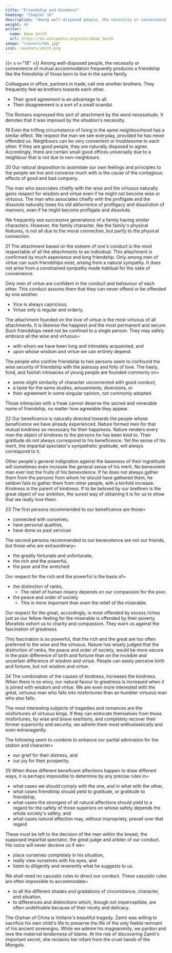 ```yaml
---
title: "Friendship and Kindness"
heading: "Chapter 1b"
description: "Among well-disposed people, the necessity or convenience of mutual accommodation frequently produces friendship"
weight: 40
writer:
  name: Adam Smith
  url: https://en.wikipedia.org/wiki/Adam_Smith
image: "/covers/tms.jpg"
icon: /avatars/smith.png
---
```




{{< s v="18" >}} Among well-disposed people, the necessity or convenience of mutual accommodation frequently produces a friendship like the friendship of those born to live in the same family.

Colleagues in office, partners in trade, call one another brothers. They frequently feel as brothers towards each other. 
- Their good agreement is an advantage to all.
- Their disagreement is a sort of a small scandal.
<!-- If they are reasonable people, they are naturally disposed to agree.
We expect that they should do so. -->

The Romans expressed this sort of attachment by the word necessitudo. It denotes that it was imposed by the situation's necessity.
 

19 Even the trifling circumstance of living in the same neighbourhood has a similar effect. We respect the man we see everyday, provided he has never offended us. Neighbours can be very convenient or troublesome to each other. If they are good people, they are naturally disposed to agree. Accordingly, there are certain small good offices universally due to a neighbour that is not due to non-neighbours.
<!-- We expect their good agreement.
To be a bad neighbour is a very bad character. -->
 

20 Our natural disposition to assimilate our own feelings and principles to the people we live and converse much with is the cause of the contagious effects of good and bad company.

The man who associates chiefly with the wise and the virtuous naturally gains respect for wisdom and virtue even if he might not become wise or virtuous.
The man who associates chiefly with the profligate and the dissolute naturally loses his old abhorrence of profligacy and dissolution of manners, even if he might become profligate and dissolute.

We frequently see successive generations of a family having similar characters.  However, the family character, like the family's physical features, is not all due to the moral connection, but partly to the physical connection.
<!-- The family countenance is certainly altogether owing to the physical connection. -->


21 The attachment based on the esteem of one's conduct is the most respectable of all the attachments to an individual. This attachment is confirmed by much experience and long friendship. Only among men of virtue can such friendships exist, arising from a natural sympathy. It does not arise from a constrained sympathy made habitual for the sake of convenience.
<!-- , and
- an involuntary feeling that the persons to whom we attach ourselves are the natural and proper objects of esteem and approbation. -->

Only men of virtue are confident in the conduct and behaviour of each other. This conduct assures them that they can never offend or be offended by one another.
- Vice is always capricious.
- Virtue only is regular and orderly.

The attachment founded on the love of virtue is the most virtuous of all attachments. It is likewise the happiest and the most permanent and secure. Such friendships need not be confined to a single person. They may safely embrace all the wise and virtuous= 
- with whom we have been long and intimately acquainted, and
- upon whose wisdom and virtue we can entirely depend.

The people who confine friendship to two persons seem to confound the wise security of friendship with the jealousy and folly of love.
The hasty, fond, and foolish intimacies of young people are founded commonly on= 
- some slight similarity of character unconnected with good conduct,
- a taste for the same studies, amusements, diversions, or
- their agreement in some singular opinion, not commonly adopted.

Those intimacies with a freak cannot deserve the sacred and venerable name of friendship, no matter how agreeable they appear.
 

22 Our beneficence is naturally directed towards the people whose beneficence we have already experienced. Nature formed men for that mutual kindness so necessary for their happiness. Nature renders every man the object of kindness to the persons he has been kind to. Their gratitude do not always correspond to his beneficence. Yet the sense of his merit, the impartial spectator's sympathetic gratitude, will always correspond to it. 

Other people's general indignation against the baseness of their ingratitude will sometimes even increase the general sense of his merit.  No benevolent man ever lost the fruits of his benevolence. If he does not always gather them from the persons from whom he should have gathered them, he seldom fails to gather them from other people, with a tenfold increase. Kindness is the parent of kindness. If to be beloved by our brethren is the great object of our ambition, the surest way of obtaining it is for us to show that we really love them.


23 The first persons recommended to our beneficence are those= 
- connected with ourselves,
- have personal qualities,
- have done us past services

The second persons recommended to our benevolence are not our friends, but those who are extraordinary= 
- the greatly fortunate and unfortunate,
- the rich and the powerful,
- the poor and the wretched

Our respect for the rich and the powerful is the basis of= 
- the distinction of ranks, 
  - The relief of human misery depends on our compassion for the poor.
- the peace and order of society
  - This is more important than even the relief of the miserable.

Our respect for the great, accordingly, is most offended by excess riches just as our fellow-feeling for the miserable is offended by their poverty. Moralists exhort us to charity and compassion. They warn us against the fascination of greatness. 

This fascination is so powerful, that the rich and the great are too often preferred to the wise and the virtuous. Nature has wisely judged that the distinction of ranks, the peace and order of society, would be more secure in the plain difference of birth and fortune than on the invisible and uncertain difference of wisdom and virtue. People can easily perceive birth and fortune, but not wisdom and virtue. 

<!-- In the order of all those recommendations, the benevolent wisdom of nature is equally evident.
The  of mankind can well enough with undistinguishing eyes. The nice discernment of the wise and the virtuous can sometimes distinguish  -->

 
24 The combination of the causes of kindness, increases the kindness. When there is no envy, our natural favour to greatness is increased when it is joined with wisdom and virtue. We are even more interested with the great, virtuous man who falls into misfortunes than an humbler virtuous man who also falls.

<!-- If, despite that wisdom and virtue, , dangers, and distresses often encountered by the most exalted stations, 
 have a much deeper interest in his fortune than our interest for a person equally virtuous, but in a humbler situation. -->

The most interesting subjects of tragedies and romances are the misfortunes of virtuous kings. If they can extricate themselves from those misfortunes, by wise and brave exertions, and completely recover their former superiority and security, we admire them most enthusiastically and even extravagantly.

The following seem to combine to enhance our partial admiration for the station and character= 
- our grief for their distress, and
- our joy for their prosperity.

 
25 When those different beneficent affections happen to draw different ways, it is perhaps impossible to determine by any precise rules in= 
- what cases we should comply with the one, and in what with the other,
- what cases friendship should yield to gratitude, or gratitude to friendship,
- what cases the strongest of all natural affections should yield to a regard for the safety of those superiors on whose safety depends the whole society's safety, and
- what cases natural affection may, without impropriety, prevail over that regard

These must be left to the decision of the man within the breast, the supposed impartial spectator, the great judge and arbiter of our conduct. His voice will never deceive us if we= 
- place ourselves completely in his situation,
- really view ourselves with his eyes, and
- listen to diligently and reverently what he suggests to us.

We shall need no casuistic rules to direct our conduct. These casuistic rules are often impossible to accommodate= 
- to all the different shades and gradations of circumstance, character, and situation,
- to differences and distinctions which, though not imperceptible, are often undefinable because of their nicety and delicacy.

The Orphan of China is Voltaire's beautiful tragedy. Zamti was willing to sacrifice his own child's life to preserve the life of the only feeble remnant of his ancient sovereigns. While we admire his magnanimity, we pardon and love the maternal tenderness of Idame. At the risk of discovering Zamti's important secret, she reclaims her infant from the cruel hands of the Mongols.
